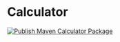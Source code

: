 # Calculator

[![Publish Maven Calculator Package](https://github.com/odnman/calculator/actions/workflows/package.yml/badge.svg)](https://github.com/odnman/calculator/actions/workflows/package.yml)
